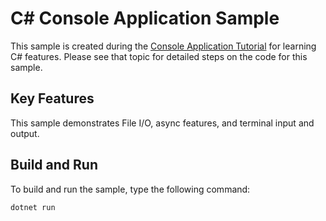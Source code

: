 C# Console Application Sample
================

This sample is created during the [Console Application Tutorial](https://docs.microsoft.com/dotnet/csharp/tutorials/console-teleprompter)
for learning C# features. Please see that topic for detailed steps on the code
for this sample.

Key Features
------------

This sample demonstrates File I/O, async features, and terminal input and output. 

Build and Run
-------------

To build and run the sample, type the following command:

`dotnet run`
